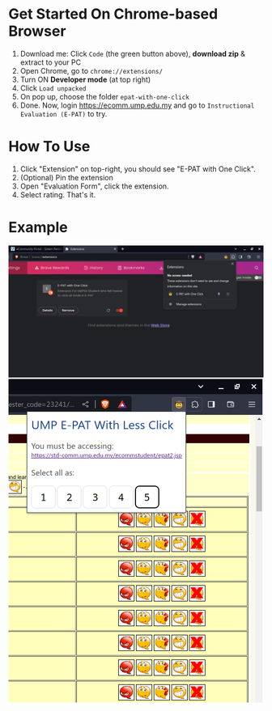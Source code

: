 # Get Started On Chrome-based Browser

1. Download me: Click `Code` (the green button above), **download zip** & extract to your PC
2. Open Chrome, go to `chrome://extensions/`
3. Turn ON **Developer mode** (at top right)
4. Click `Load unpacked`
5. On pop up, choose the folder `epat-with-one-click`
6. Done. Now, login https://ecomm.ump.edu.my and go to `Instructional Evaluation (E-PAT)` to try.

# How To Use
1. Click "Extension" on top-right, you should see "E-PAT with One Click".
2. (Optional) Pin the extension
3. Open "Evaluation Form", click the extension.
4. Select rating. That's it.

# Example
![example 1](images/pic_1.png)
![example 2](images/pic_2.png)
